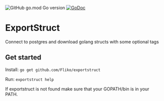 ![GitHub go.mod Go version](https://img.shields.io/github/go-mod/go-version/Fliko/exportstruct) [![GoDoc](https://godoc.org/github.com/Fliko/exportstruct?status.svg)](https://pkg.go.dev/github.com/Fliko/exportstruct)
# ExportStruct

Connect to postgres and download golang structs with some optional tags

## Get started

Install:  `go get github.com/Fliko/exportstruct`

Run:      `exportstruct help`

If exportstruct is not found make sure that your GOPATH/bin is in your PATH.
